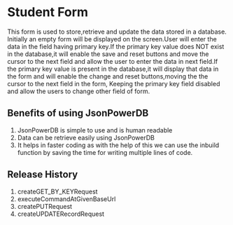 # Student Form
This form is used to store,retrieve and update the data stored in a database.
Initially an empty form will be displayed on the screen.User will enter the data in the field having primary key.If the primary key value does NOT exist in the database,it will enable the save and reset buttons and move the cursor to the next field and allow the user to enter the data in next field.If the primary key value is present in the database,it will display that data in the form and will enable the change and reset buttons,moving the the cursor to the next field in the form, Keeping the primary key field disabled and allow the users to change other field of form.

## Benefits of using JsonPowerDB
1. JsonPowerDB is simple to use and is human readable
2. Data can be retrieve easily using JsonPowerDB
3. It helps in faster coding as with the help of this we can use the inbuild function by saving the time for writing multiple lines of code.

## Release History
1. createGET_BY_KEYRequest
2. executeCommandAtGivenBaseUrl
3. createPUTRequest
4. createUPDATERecordRequest
